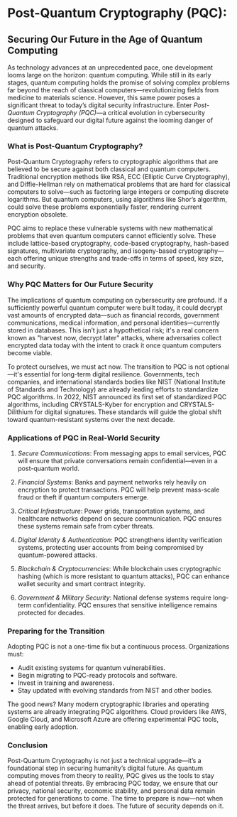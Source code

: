 # Post-Quantum Cryptography (PQC):
## Securing Our Future in the Age of Quantum Computing

As technology advances at an unprecedented pace, one development looms large on the horizon: quantum computing. While still in its early stages, quantum computing holds the promise of solving complex problems far beyond the reach of classical computers—revolutionizing fields from medicine to materials science. However, this same power poses a significant threat to today’s digital security infrastructure. Enter *Post-Quantum Cryptography (PQC)*—a critical evolution in cybersecurity designed to safeguard our digital future against the looming danger of quantum attacks.

### What is Post-Quantum Cryptography?

Post-Quantum Cryptography refers to cryptographic algorithms that are believed to be secure against both classical and quantum computers. Traditional encryption methods like RSA, ECC (Elliptic Curve Cryptography), and Diffie-Hellman rely on mathematical problems that are hard for classical computers to solve—such as factoring large integers or computing discrete logarithms. But quantum computers, using algorithms like Shor’s algorithm, could solve these problems exponentially faster, rendering current encryption obsolete.

PQC aims to replace these vulnerable systems with new mathematical problems that even quantum computers cannot efficiently solve. These include lattice-based cryptography, code-based cryptography, hash-based signatures, multivariate cryptography, and isogeny-based cryptography—each offering unique strengths and trade-offs in terms of speed, key size, and security.

### Why PQC Matters for Our Future Security

The implications of quantum computing on cybersecurity are profound. If a sufficiently powerful quantum computer were built today, it could decrypt vast amounts of encrypted data—such as financial records, government communications, medical information, and personal identities—currently stored in databases. This isn’t just a hypothetical risk; it's a real concern known as "harvest now, decrypt later" attacks, where adversaries collect encrypted data today with the intent to crack it once quantum computers become viable.

To protect ourselves, we must act now. The transition to PQC is not optional—it's essential for long-term digital resilience. Governments, tech companies, and international standards bodies like NIST (National Institute of Standards and Technology) are already leading efforts to standardize PQC algorithms. In 2022, NIST announced its first set of standardized PQC algorithms, including CRYSTALS-Kyber for encryption and CRYSTALS-Dilithium for digital signatures. These standards will guide the global shift toward quantum-resistant systems over the next decade.

### Applications of PQC in Real-World Security

1. *Secure Communications*: From messaging apps to email services, PQC will ensure that private conversations remain confidential—even in a post-quantum world.
   
2. *Financial Systems*: Banks and payment networks rely heavily on encryption to protect transactions. PQC will help prevent mass-scale fraud or theft if quantum computers emerge.

3. *Critical Infrastructure*: Power grids, transportation systems, and healthcare networks depend on secure communication. PQC ensures these systems remain safe from cyber threats.

4. *Digital Identity & Authentication*: PQC strengthens identity verification systems, protecting user accounts from being compromised by quantum-powered attacks.

5. *Blockchain & Cryptocurrencies*: While blockchain uses cryptographic hashing (which is more resistant to quantum attacks), PQC can enhance wallet security and smart contract integrity.

6. *Government & Military Security*: National defense systems require long-term confidentiality. PQC ensures that sensitive intelligence remains protected for decades.

### Preparing for the Transition

Adopting PQC is not a one-time fix but a continuous process. Organizations must:
- Audit existing systems for quantum vulnerabilities.
- Begin migrating to PQC-ready protocols and software.
- Invest in training and awareness.
- Stay updated with evolving standards from NIST and other bodies.

The good news? Many modern cryptographic libraries and operating systems are already integrating PQC algorithms. Cloud providers like AWS, Google Cloud, and Microsoft Azure are offering experimental PQC tools, enabling early adoption.

### Conclusion

Post-Quantum Cryptography is not just a technical upgrade—it’s a foundational step in securing humanity’s digital future. As quantum computing moves from theory to reality, PQC gives us the tools to stay ahead of potential threats. By embracing PQC today, we ensure that our privacy, national security, economic stability, and personal data remain protected for generations to come. The time to prepare is now—not when the threat arrives, but before it does. The future of security depends on it.
